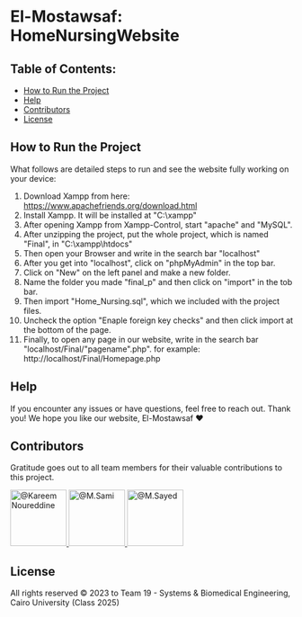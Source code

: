 # El-Mostawsaf: HomeNursingWebsite

## Table of Contents:
- [How to Run the Project](#how_to_run)
- [Help](#help)
- [Contributors](#contributors)
- [License](#license)

## How to Run the Project

What follows are detailed steps to run and see the website fully working on your device:

1. Download Xampp from here: https://www.apachefriends.org/download.html
2. Install Xampp. It will be installed at "C:\xampp"
3. After opening Xampp from Xampp-Control, start "apache" and "MySQL".
4. After unzipping the project, put the whole project, which is named "Final", in "C:\xampp\htdocs"
5. Then open your Browser and write in the search bar "localhost"
6. After you get into "localhost", click on "phpMyAdmin" in the top bar.
7. Click on "New" on the left panel and make a new folder.
8. Name the folder you made "final_p" and then click on "import" in the tob bar.
9. Then import "Home_Nursing.sql", which we included with the project files.
10. Uncheck the option "Enaple foreign key checks" and then click import at the bottom of the page.
11. Finally, to open any page in our website, write in the search bar "localhost/Final/"pagename".php". for example: http://localhost/Final/Homepage.php

## Help

If you encounter any issues or have questions, feel free to reach out.
Thank you! We hope you like our website, El-Mostawsaf :heart:	

## Contributors

Gratitude goes out to all team members for their valuable contributions to this project.

<div align="left">
  <a href="https://github.com/cln-Kafka">
    <img src="https://avatars.githubusercontent.com/u/100665578?v=4" width="100px" alt="@Kareem Noureddine">
  </a>
  <a href="https://github.com/MuhammadSamiAhmad">
    <img src="https://avatars.githubusercontent.com/u/101589634?v=4" width="100px" alt="@M.Sami">
  </a>
  <a href="https://github.com/MohamedSayedDiab">
    <img src="https://avatars.githubusercontent.com/u/90231744?v=4" width="100px" alt="@M.Sayed">
  </a>
</div>

## License

All rights reserved © 2023 to Team 19 - Systems & Biomedical Engineering, Cairo University (Class 2025)
